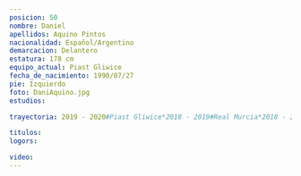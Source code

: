 ```yaml
---
posicion: 50
nombre: Daniel
apellidos: Aquino Pintos
nacionalidad: Español/Argentino
demarcacion: Delantero
estatura: 178 cm
equipo_actual: Piast Gliwice
fecha_de_nacimiento: 1990/07/27
pie: Izquierdo
foto: DaniAquino.jpg
estudios:

trayectoria: 2019 - 2020#Piast Gliwice*2018 - 2019#Real Murcia*2018 - 2019#AEK Larnaca*2018 - 2019#Real Murcia*2016 - 2017#Racing*2015 - 2016#CD Numancia*2013 - 2014#Atl. Madrid B*2012 - 2013#Atl. Madrid C*2012 - 2013#Real Oviedo*2011 - 2012#Real Valladolid*2007 - 2008#Real Murcia

titulos:
logors:

video:
---
```


